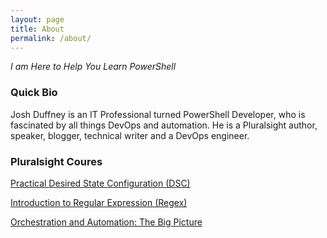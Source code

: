 ```yaml
---
layout: page
title: About
permalink: /about/
---
```


_I am Here to Help You Learn PowerShell_

### Quick Bio

Josh Duffney is an IT Professional turned PowerShell Developer, who is fascinated by all things DevOps and automation. He is a Pluralsight author, speaker, blogger, technical writer and a DevOps engineer.

### Pluralsight Coures

[Practical Desired State Configuration (DSC)](https://app.pluralsight.com/library/courses/practical-desired-state-configuration)


[Introduction to Regular Expression (Regex)](https://app.pluralsight.com/library/courses/regular-expression-introduction)


[Orchestration and Automation: The Big Picture](https://app.pluralsight.com/library/courses/orchestration-automation-big-picture)